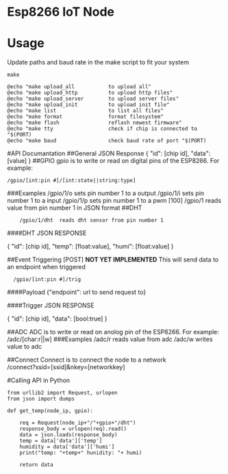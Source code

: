# Esp8266 IoT Node

# Usage
Update paths and baud rate in the make script to fit your system
```
make
```
	@echo "make upload_all           to upload all"
	@echo "make upload_http          to upload http files"
	@echo "make upload_server        to upload server files"
	@echo "make upload_init          to upload init file"
	@echo "make list                 to list all files"
	@echo "make format               format filesystem"
	@echo "make flash                reflash newest firmware"
	@echo "make tty                  check if chip is connected to "$(PORT)
	@echo "make baud                 check baud rate of port "$(PORT)
#API Documantation
##General JSON Response
{
  "id": [chip id],
  "data": [value]
}
##GPIO
gpio is to write or read on digital pins of the ESP8266. For example:<BR>
```
/gpio/[int:pin #]/[int:state||string:type]
```
###Examples
    /gpio/1/o    sets pin number 1 to a output
    /gpio/1/i    sets pin number 1 to a input
    /gpio/1/p    sets pin number 1 to a pwm [100]
    /gpio/1      reads value from pin number 1 in JSON format
##DHT
```
    /gpio/1/dht  reads dht sensor from pin number 1
```
####DHT JSON RESPONSE

{
  "id": [chip id],
  "temp": [float:value],
  "humi": [float:value]
}

##Event Triggering [POST] **NOT YET IMPLEMENTED**
This will send data to an endpoint when triggered
```
  /gpio/[int:pin #]/trig
```
####Payload
{"endpoint": url to send request to}

####Trigger JSON RESPONSE

{
  "id": [chip id],
  "data": [bool:true]
}

##ADC
ADC is to write or read on anolog pin of the ESP8266. For example:<BR>
/adc/[char:r||w]
###Examples
    /adc/r      reads value from adc
    /adc/w   writes value to adc

##Connect
Connect is to connect the node to a network<BR>
/connect?ssid=[ssid]&nkey=[networkkey]

#Calling API in Python
```
from urllib2 import Request, urlopen
from json import dumps

def get_temp(node_ip, gpio):

    req = Request(node_ip+"/"+gpio+"/dht")
    response_body = urlopen(req).read()
    data = json.loads(response_body)
    temp = data['data']['temp']
    humidity = data['data']['humi']
    print("temp: "+temp+" hunidity: "+ humi)

    return data
```
